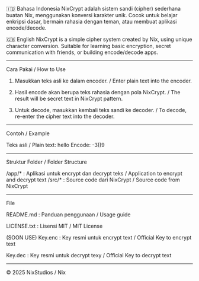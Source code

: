 🇮🇩 Bahasa Indonesia
NixCrypt adalah sistem sandi (cipher) sederhana buatan Nix, menggunakan konversi karakter unik.
Cocok untuk belajar enkripsi dasar, bermain rahasia dengan teman, atau membuat aplikasi encode/decode.

🇬🇧 English
NixCrypt is a simple cipher system created by Nix, using unique character conversion.
Suitable for learning basic encryption, secret communication with friends, or building encode/decode apps.


---

Cara Pakai / How to Use

1. Masukkan teks asli ke dalam encoder. / Enter plain text into the encoder.


2. Hasil encode akan berupa teks rahasia dengan pola NixCrypt. / The result will be secret text in NixCrypt pattern.


3. Untuk decode, masukkan kembali teks sandi ke decoder. / To decode, re-enter the cipher text into the decoder.




---

Contoh / Example

Teks asli / Plain text: hello
Encode: -3))9


---

Struktur Folder / Folder Structure

/app/*     : Aplikasi untuk encrypt dan decrypt teks / Application to encrypt and decrypt text
/src/*     : Source code dari NixCrypt / Source code from NixCrypt 


---

File

README.md : Panduan penggunaan / Usage guide

LICENSE.txt : Lisensi MIT / MIT License

(SOON USE) 
Key.enc : Key resmi untuk encrypt text / Official Key to encrypt text

Key.dec : Key resmi untuk decrypt texy / Official Key to decrypt text


---

© 2025 NixStudios / Nix
